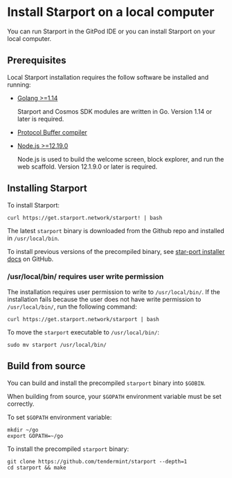 # Install Starport on a local computer

You can run Starport in the GitPod IDE or you can install Starport on your local computer.

## Prerequisites

Local Starport installation requires the follow software be installed and running:

- [Golang >=1.14](https://golang.org/)

  Starport and Cosmos SDK modules are written in Go. Version 1.14 or later is required.

- [Protocol Buffer compiler](https://grpc.io/docs/protoc-installation/)

  <!-- purpose of this compiler? -->
- [Node.js >=12.19.0](https://nodejs.org/)

  Node.js is used to build the welcome screen, block explorer, and run the web scaffold. Version 12.1.9.0 or later is required.

## Installing Starport

To install Starport:

```
curl https://get.starport.network/starport! | bash
```

The latest `starport` binary is downloaded from the Github repo and installed in `/usr/local/bin`.

To install previous versions of the precompiled binary, see [star-port installer docs](https://github.com/allinbits/starport-installer) on GitHub.

### /usr/local/bin/ requires user write permission

The installation requires user permission to write to `/usr/local/bin/`. If the installation fails because the user does not have write permission to `/usr/local/bin/`, run the following command:

```
curl https://get.starport.network/starport | bash
```

To move the `starport` executable to `/usr/local/bin/`:

```
sudo mv starport /usr/local/bin/
```

<!-- per <https://github.com/allinbits/starport-installer/blob/master/README.md> installing with Homebrew is not supported, so let's comment out from the doc ## macOS with Homebrew ``` brew install tendermint/tap/starport ``` -->

 ## Build from source

You can build and install the precompiled `starport` binary into `$GOBIN`.

When building from source, your `$GOPATH` environment variable must be set correctly.

To set `$GOPATH` environment variable:

```
mkdir ~/go
export GOPATH=~/go
```

To install the precompiled `starport` binary:

```
git clone https://github.com/tendermint/starport --depth=1
cd starport && make
```
